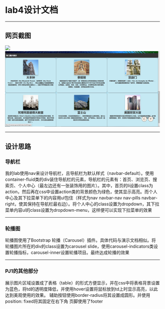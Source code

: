 lab4设计文档
==========

-------------------

## 网页截图
![](images/picture/picture1.PNG)
![](images/picture/picture2.PNG)

-------------------

## 设计思路
### 导航栏
我的lab使用nav来设计导航栏，且导航栏为默认样式（navbar-default）。使用container-fluid类的div装住导航栏的元素，导航栏的元素有：首页、浏览页、搜索页、个人中心（最左边还有一张装饰用的图片）。其中，首页的li设置class为action，然后再在css中设置action类的背景颜色为绿色，使其显示高亮。而个人中心及其下拉菜单下的内容用ul包住（样式为nav navbar-nav nav-pills navbar-right，使其保持在导航栏最右边）。将个人中心的class设置为dropdown，其下拉菜单内容ul的class设置为dropdown-menu，这样便可以实现下拉菜单的效果

-------------------

### 轮播图
轮播图使用了Bootstrap 轮播（Carousel）插件。具体代码与演示文档相似。将轮播图片所在的div的class设置为carousel slide，使用carousel-indicators类设置轮播指标，carousel-inner设置轮播项目。最终达成轮播的效果

-------------------

### PJ1的其他部分
展示图片区域设置成了表格（table）的形式方便显示，并在css中将表格背景设置为蓝色，将td的透明度降低，并使用hover设置将鼠标放到td上时显示高亮，以此达到美观使用的效果。
辅助按钮使用border-radius将其设置成圆形。并使用position: fixed将其固定在右下角
页脚使用了footer

